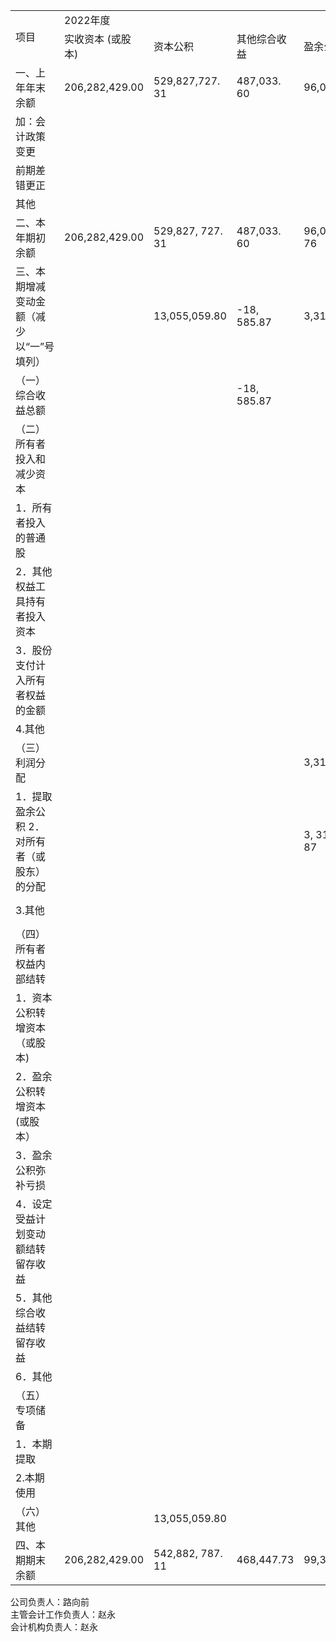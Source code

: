 <html><body><table><tr><td rowspan="2">项目</td><td colspan="6">2022年度</td></tr><tr><td>实收资本 (或股本)</td><td>资本公积</td><td>其他综合收益</td><td>盈余公积</td><td>未分配利润</td><td>所有者权益合计</td></tr><tr><td>一、上年年末余额</td><td>206,282,429.00</td><td>529,827,727. 31</td><td>487,033. 60</td><td>96,070,670.76</td><td>301,270,030.88</td><td>1,133, 937, 891. 55</td></tr><tr><td>加：会计政策变更</td><td></td><td></td><td></td><td></td><td></td><td></td></tr><tr><td>前期差错更正</td><td></td><td></td><td></td><td></td><td></td><td></td></tr><tr><td>其他</td><td></td><td></td><td></td><td></td><td></td><td></td></tr><tr><td>二、本年期初余额</td><td>206,282,429.00</td><td>529,827, 727. 31</td><td>487,033. 60</td><td>96,070,670. 76</td><td>301,270,030. 88</td><td>1,133, 937,891. 55</td></tr><tr><td>三、本期增减变动金额（减少以“一”号填列）</td><td></td><td>13,055,059.80</td><td>-18, 585.87</td><td>3,317,442. 87</td><td>11,704,132. 09</td><td>28,058,048.89</td></tr><tr><td>（一）综合收益总额</td><td></td><td></td><td>-18, 585.87</td><td></td><td>33,174,428. 71</td><td>33,155,842.84</td></tr><tr><td>（二）所有者投入和减少资本</td><td></td><td></td><td></td><td></td><td></td><td></td></tr><tr><td>1．所有者投入的普通股</td><td></td><td></td><td></td><td></td><td></td><td></td></tr><tr><td>2．其他权益工具持有者投入资本</td><td></td><td></td><td></td><td></td><td></td><td></td></tr><tr><td>3．股份支付计入所有者权益的金额</td><td></td><td></td><td></td><td></td><td></td><td></td></tr><tr><td>4.其他</td><td></td><td></td><td></td><td></td><td></td><td></td></tr><tr><td>（三）利润分配</td><td></td><td></td><td></td><td>3,317, 442. 87</td><td>-21,470,296.62</td><td>-18,152,853.75</td></tr><tr><td>1．提取盈余公积 2．对所有者（或股东）的分配</td><td></td><td></td><td></td><td>3, 317, 442. 87</td><td>-3,317,442. 87</td><td></td></tr><tr><td>3.其他</td><td></td><td></td><td></td><td></td><td>-18,152,853. 75</td><td>18,152,853.75</td></tr><tr><td>（四）所有者权益内部结转</td><td></td><td></td><td></td><td></td><td></td><td></td></tr><tr><td>1．资本公积转增资本（或股本)</td><td></td><td></td><td></td><td></td><td></td><td></td></tr><tr><td>2．盈余公积转增资本(或股本）</td><td></td><td></td><td></td><td></td><td></td><td></td></tr><tr><td>3．盈余公积弥补亏损</td><td></td><td></td><td></td><td></td><td></td><td></td></tr><tr><td>4．设定受益计划变动额结转留存收益</td><td></td><td></td><td></td><td></td><td></td><td></td></tr><tr><td>5．其他综合收益结转留存收益</td><td></td><td></td><td></td><td></td><td></td><td></td></tr><tr><td>6．其他</td><td></td><td></td><td></td><td></td><td></td><td></td></tr><tr><td>（五）专项储备</td><td></td><td></td><td></td><td></td><td></td><td></td></tr><tr><td>1．本期提取</td><td></td><td></td><td></td><td></td><td></td><td></td></tr><tr><td>2.本期使用</td><td></td><td></td><td></td><td></td><td></td><td></td></tr><tr><td>（六）其他</td><td></td><td>13,055,059.80</td><td></td><td></td><td></td><td>13,055,059.80</td></tr><tr><td>四、本期期末余额</td><td>206,282,429.00</td><td>542,882, 787. 11</td><td>468,447.73</td><td>99,388,113.63</td><td>312,974,162. 97</td><td>1,161, 995,940. 44</td></tr></table></body></html>

公司负责人：路向前  
主管会计工作负责人：赵永  
会计机构负责人：赵永  